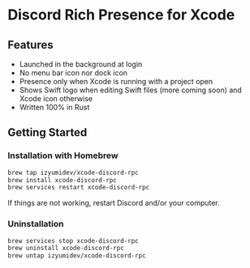 # Discord Rich Presence for Xcode

## Features

- Launched in the background at login
- No menu bar icon nor dock icon
- Presence only when Xcode is running with a project open
- Shows Swift logo when editing Swift files (more coming soon) and Xcode icon otherwise
- Written 100% in Rust

## Getting Started

### Installation with Homebrew

```bash
brew tap izyumidev/xcode-discord-rpc
brew install xcode-discord-rpc
brew services restart xcode-discord-rpc
```

If things are not working, restart Discord and/or your computer.

### Uninstallation

```bash
brew services stop xcode-discord-rpc
brew uninstall xcode-discord-rpc
brew untap izyumidev/xcode-discord-rpc
```
